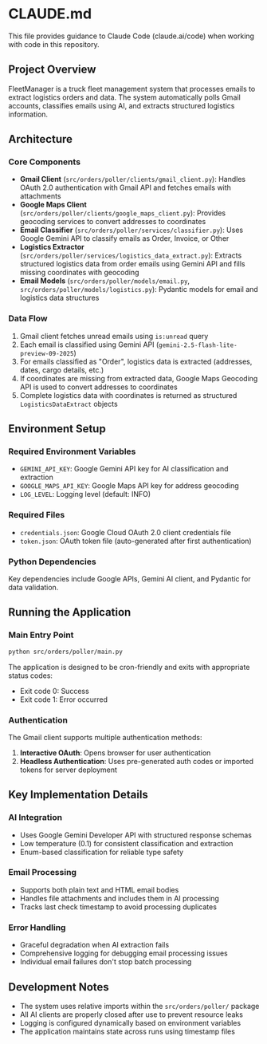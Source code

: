 # CLAUDE.md

This file provides guidance to Claude Code (claude.ai/code) when working with code in this repository.

## Project Overview

FleetManager is a truck fleet management system that processes emails to extract logistics orders and data. The system automatically polls Gmail accounts, classifies emails using AI, and extracts structured logistics information.

## Architecture

### Core Components

- **Gmail Client** (`src/orders/poller/clients/gmail_client.py`): Handles OAuth 2.0 authentication with Gmail API and fetches emails with attachments
- **Google Maps Client** (`src/orders/poller/clients/google_maps_client.py`): Provides geocoding services to convert addresses to coordinates
- **Email Classifier** (`src/orders/poller/services/classifier.py`): Uses Google Gemini API to classify emails as Order, Invoice, or Other
- **Logistics Extractor** (`src/orders/poller/services/logistics_data_extract.py`): Extracts structured logistics data from order emails using Gemini API and fills missing coordinates with geocoding
- **Email Models** (`src/orders/poller/models/email.py`, `src/orders/poller/models/logistics.py`): Pydantic models for email and logistics data structures

### Data Flow

1. Gmail client fetches unread emails using `is:unread` query
2. Each email is classified using Gemini API (`gemini-2.5-flash-lite-preview-09-2025`)
3. For emails classified as "Order", logistics data is extracted (addresses, dates, cargo details, etc.)
4. If coordinates are missing from extracted data, Google Maps Geocoding API is used to convert addresses to coordinates
5. Complete logistics data with coordinates is returned as structured `LogisticsDataExtract` objects

## Environment Setup

### Required Environment Variables
- `GEMINI_API_KEY`: Google Gemini API key for AI classification and extraction
- `GOOGLE_MAPS_API_KEY`: Google Maps API key for address geocoding
- `LOG_LEVEL`: Logging level (default: INFO)

### Required Files
- `credentials.json`: Google Cloud OAuth 2.0 client credentials file
- `token.json`: OAuth token file (auto-generated after first authentication)

### Python Dependencies
Key dependencies include Google APIs, Gemini AI client, and Pydantic for data validation.

## Running the Application

### Main Entry Point
```bash
python src/orders/poller/main.py
```

The application is designed to be cron-friendly and exits with appropriate status codes:
- Exit code 0: Success
- Exit code 1: Error occurred

### Authentication
The Gmail client supports multiple authentication methods:
1. **Interactive OAuth**: Opens browser for user authentication
2. **Headless Authentication**: Uses pre-generated auth codes or imported tokens for server deployment

## Key Implementation Details

### AI Integration
- Uses Google Gemini Developer API with structured response schemas
- Low temperature (0.1) for consistent classification and extraction
- Enum-based classification for reliable type safety

### Email Processing
- Supports both plain text and HTML email bodies
- Handles file attachments and includes them in AI processing
- Tracks last check timestamp to avoid processing duplicates

### Error Handling
- Graceful degradation when AI extraction fails
- Comprehensive logging for debugging email processing issues
- Individual email failures don't stop batch processing

## Development Notes

- The system uses relative imports within the `src/orders/poller/` package
- All AI clients are properly closed after use to prevent resource leaks
- Logging is configured dynamically based on environment variables
- The application maintains state across runs using timestamp files